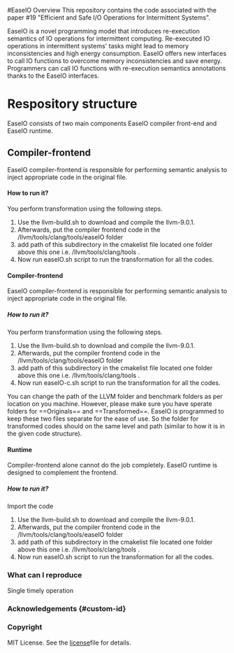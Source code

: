 
#EaseIO Overview
This repository contains the code associated with the paper #19 "Efficient and Safe I/O Operations for Intermittent Systems".

EaseIO is a novel programming model that introduces re-execution semantics of IO operations for intermittent computing. Re-executed IO operations in intermittent systems' tasks might lead to memory inconsistencies and high energy consumption. EaseIO offers new interfaces to call IO functions to overcome memory inconsistencies and save energy. Programmers can call IO functions with re-execution semantics annotations thanks to the EaseIO interfaces. 
# Respository structure
<p>EaseIO consists of two main components EaseIO compiler front-end and EaseIO runtime.</p>
 
## Compiler-frontend
EaseIO compiler-frontend is responsible for performing semantic analysis to inject appropriate code in the original file. 

#### How to run it?
You perform transformation using the following steps.
<ol>
  <li>Use the llvm-build.sh to download and compile the llvm-9.0.1.</li>
  <li>Afterwards, put the compiler frontend code in the /llvm/tools/clang/tools/easeIO folder</li>
  <li>add path of this subdirectory in the cmakelist file located one folder above this one i.e. /llvm/tools/clang/tools .</li>
  <li>Now run easeIO.sh script to run the transformation for all the codes.</li>
</ol>

#### Compiler-frontend
EaseIO compiler-frontend is responsible for performing semantic analysis to inject appropriate code in the original file. 

##### How to run it?
You perform transformation using the following steps.
<ol>
  <li>Use the llvm-build.sh to download and compile the llvm-9.0.1.</li>
  <li>Afterwards, put the compiler frontend code in the /llvm/tools/clang/tools/easeIO folder</li>
  <li>add path of this subdirectory in the cmakelist file located one folder above this one i.e. /llvm/tools/clang/tools .</li>
  <li>Now run easeIO-c.sh script to run the transformation for all the codes.</li>
</ol>

You can change the path of the LLVM folder and benchmark folders as per location on you machine. However, please make sure you have sperate folders for ==Originals== and ==Transformed==. EaseIO is programmed to keep these two files separate for the ease of use. So the folder for transformed codes should on the same level and path (similar to how it is in the given code structure).

 

#### Runtime
Compiler-frontend alone cannot do the job completely. EaseIO runtime is designed to complement the frontend.  

##### How to run it?
Import the code 
<ol>
  <li>Use the llvm-build.sh to download and compile the llvm-9.0.1.</li>
  <li>Afterwards, put the compiler frontend code in the /llvm/tools/clang/tools/easeIO folder</li>
  <li>add path of this subdirectory in the cmakelist file located one folder above this one i.e. /llvm/tools/clang/tools .</li>
  <li>Now run easeIO.sh script to run the transformation for all the codes.</li>
</ol>

### What can I reproduce

Single timely operation


### Acknowledgements {#custom-id}

### Copyright
MIT License. See the [license](https://github.com/tinysystems/easeIO/blob/main/LICENSE.txt)file for details.
 
<!---
Software dependencies
LLVM 9.0.1

Hardware Dependencies
MSP430FR5969 boards

### Setup

run the llvm-build.sh 

Software dependencies
LLVM 9.0.1

Hardware Dependencies
MSP430FR5969 boards
-->

